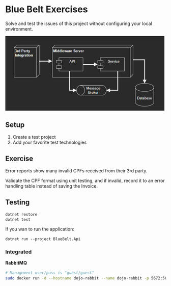 # Blue Belt Exercises

Solve and test the issues of this project without configuring your local environment.

<img src="docs/solution.png" width=500/>

## Setup

1. Create a test project
2. Add your favorite test technologies

## Exercise

Error reports show many invalid CPFs received from their 3rd party.

Validate the CPF format using unit testing, and if invalid, record it to an error handling table instead of saving the Invoice.

## Testing

```
dotnet restore
dotnet test
```

If you wan to run the application:

```
dotnet run --project BlueBelt.Api
```

### Integrated

**RabbitMQ**

```sh
# Management user/pass is "guest/guest"
sudo docker run -d --hostname dojo-rabbit --name dojo-rabbit -p 5672:5672 -p 15672:15672 rabbitmq:3-management
```